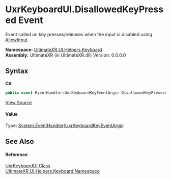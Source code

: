 # UxrKeyboardUI.DisallowedKeyPressed Event
 

Event called on key presses/releases when the input is disabled using <a href="P_UltimateXR_UI_Helpers_Keyboard_UxrKeyboardUI_AllowInput">AllowInput</a>.

**Namespace:**&nbsp;<a href="N_UltimateXR_UI_Helpers_Keyboard">UltimateXR.UI.Helpers.Keyboard</a><br />**Assembly:**&nbsp;UltimateXR (in UltimateXR.dll) Version: 0.0.0.0

## Syntax

**C#**<br />
``` C#
public event EventHandler<UxrKeyboardKeyEventArgs> DisallowedKeyPressed
```

<a href="UltimateXR/Scripts/UI/Helpers/Keyboard/UxrKeyboardUI.cs" rel="noopener noreferrer" title="View the source code">View Source</a><br />

#### Value
Type: <a href="https://docs.microsoft.com/dotnet/api/system.eventhandler-1" target="_blank" rel="noopener noreferrer">System.EventHandler</a>(<a href="T_UltimateXR_UI_Helpers_Keyboard_UxrKeyboardKeyEventArgs">UxrKeyboardKeyEventArgs</a>)

## See Also


#### Reference
<a href="T_UltimateXR_UI_Helpers_Keyboard_UxrKeyboardUI">UxrKeyboardUI Class</a><br /><a href="N_UltimateXR_UI_Helpers_Keyboard">UltimateXR.UI.Helpers.Keyboard Namespace</a><br />